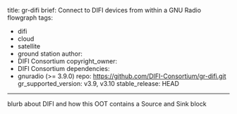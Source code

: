 title: gr-difi
brief: Connect to DIFI devices from within a GNU Radio flowgraph
tags:
  - difi
  - cloud
  - satellite
  - ground station
author:
  - DIFI Consortium
copyright_owner:
  - DIFI Consortium
dependencies:
  - gnuradio (>= 3.9.0)
repo: https://github.com/DIFI-Consortium/gr-difi.git
gr_supported_version: v3.9, v3.10
stable_release: HEAD
---
blurb about DIFI and how this OOT contains a Source and Sink block